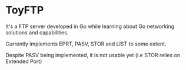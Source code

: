 # ToyFTP

It's a FTP server developed in Go while learning about Go networking solutions and capabilities.

Currently implements EPRT, PASV, STOR and LIST to some extent.

Despite PASV being implemented, it is not usable yet (i.e STOR relies on Extended Port)